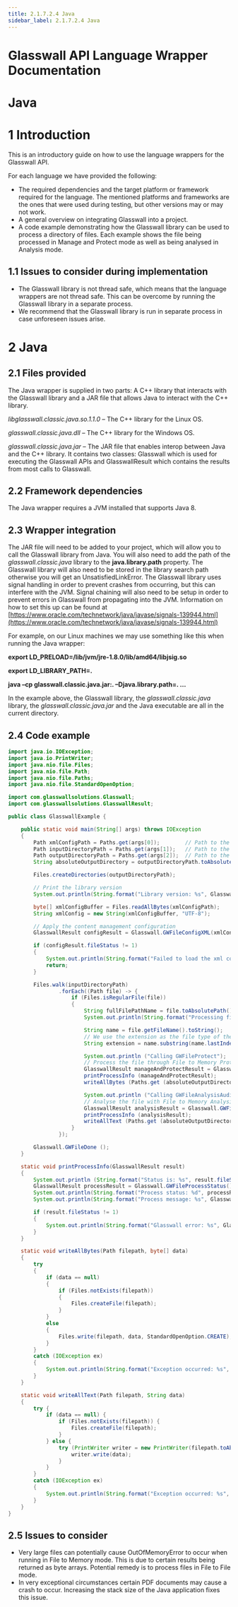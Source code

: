 ```yaml
---
title: 2.1.7.2.4 Java 
sidebar_label: 2.1.7.2.4 Java 
---
```


<div style={{textAlign: 'center'}}>

# Glasswall API Language Wrapper Documentation
# Java
</div>

# 1 Introduction

This is an introductory guide on how to use the language wrappers for the Glasswall API.

For each language we have provided the following:

- The required dependencies and the target platform or framework required for the language. The mentioned platforms and frameworks are the ones that were used during testing, but other versions may or may not work.
- A general overview on integrating Glasswall into a project.
- A code example demonstrating how the Glasswall library can be used to process a directory of files. Each example shows the file being processed in Manage and Protect mode as well as being analysed in Analysis mode.


## 1.1 Issues to consider during implementation

- The Glasswall library is not thread safe, which means that the language wrappers are not thread safe. This can be overcome by running the Glasswall library in a separate process.
- We recommend that the Glasswall library is run in separate process in case unforeseen issues arise.


# 2 Java


## 2.1 Files provided

The Java wrapper is supplied in two parts: A C++ library that interacts with the Glasswall library and a JAR file that allows Java to interact with the C++ library.

_libglasswall.classic.java.so.1.1.0_ – The C++ library for the Linux OS.

_glasswall.classic.java.dll_ – The C++ library for the Windows OS.

_glasswall.classic.java.jar_ – The JAR file that enables interop between Java and the C++ library. It contains two classes: Glasswall which is used for executing the Glasswall APIs and GlasswallResult which contains the results from most calls to Glasswall.


## 2.2 Framework dependencies

The Java wrapper requires a JVM installed that supports Java 8.


## 2.3 Wrapper integration

The JAR file will need to be added to your project, which will allow you to call the Glasswall library from Java. You will also need to add the path of the _glasswall.classic.java_ library to the **java.library.path** property. The Glasswall library will also need to be stored in the library search path otherwise you will get an UnsatisfiedLinkError. The Glasswall library uses signal handling in order to prevent crashes from occurring, but this can interfere with the JVM. Signal chaining will also need to be setup in order to prevent errors in Glasswall from propagating into the JVM. Information on how to set this up can be found at [https://www.oracle.com/technetwork/java/javase/signals-139944.html](https://www.oracle.com/technetwork/java/javase/signals-139944.html)

For example, on our Linux machines we may use something like this when running the Java wrapper:

**export LD\_PRELOAD=/lib/jvm/jre-1.8.0/lib/amd64/libjsig.so**

**export LD\_LIBRARY\_PATH=.**

**java –cp glasswall.classic.java.jar:. –Djava.library.path=. …**

In the example above, the Glasswall library, the _glasswall.classic.java_ library, the _glasswall.classic.java.jar_ and the Java executable are all in the current directory.


## 2.4 Code example

```java
import java.io.IOException;
import java.io.PrintWriter;
import java.nio.file.Files;
import java.nio.file.Path;
import java.nio.file.Paths;
import java.nio.file.StandardOpenOption;

import com.glasswallsolutions.Glasswall;
import com.glasswallsolutions.GlasswallResult;

public class GlasswallExample {

    public static void main(String[] args) throws IOException
    {
        Path xmlConfigPath = Paths.get(args[0]);        // Path to the XML content management file
        Path inputDirectoryPath = Paths.get(args[1]);   // Path to the input directory
        Path outputDirectoryPath = Paths.get(args[2]);  // Path to the output directory
        String absoluteOutputDirectory = outputDirectoryPath.toAbsolutePath().toString();

        Files.createDirectories(outputDirectoryPath);

        // Print the library version
        System.out.println(String.format("Library version: %s", Glasswall.GWFileVersion ()));

        byte[] xmlConfigBuffer = Files.readAllBytes(xmlConfigPath);
        String xmlConfig = new String(xmlConfigBuffer, "UTF-8");

        // Apply the content management configuration
        GlasswallResult configResult = Glasswall.GWFileConfigXML(xmlConfig);

        if (configResult.fileStatus != 1)
        {
            System.out.println(String.format("Failed to load the xml config file for the following reason: %s", Glasswall.GWFileErrorMsg()));
            return;
        }

        Files.walk(inputDirectoryPath)
                .forEach((Path file) -> {
                    if (Files.isRegularFile(file))
                    {
                        String fullFilePathName = file.toAbsolutePath().toString();
                        System.out.println(String.format("Processing file: %s", fullFilePathName));

                        String name = file.getFileName().toString();
                        // We use the extension as the file type of the input file
                        String extension = name.substring(name.lastIndexOf(".") + 1);

                        System.out.println ("Calling GWFileProtect");
                        // Process the file through File to Memory Protect mode
                        GlasswallResult manageAndProtectResult = Glasswall.GWFileProtect (fullFilePathName, extension);
                        printProcessInfo (manageAndProtectResult);
                        writeAllBytes (Paths.get (absoluteOutputDirectory, name), manageAndProtectResult.manageAndProtectBuffer);

                        System.out.println ("Calling GWFileAnalysisAudit");
                        // Analyse the file with File to Memory Analysis mode
                        GlasswallResult analysisResult = Glasswall.GWFileAnalysisAudit (fullFilePathName, extension);
                        printProcessInfo (analysisResult);
                        writeAllText (Paths.get (absoluteOutputDirectory, name + ".xml"), analysisResult.analysisReport);
                    }
                });

        Glasswall.GWFileDone ();
    }

    static void printProcessInfo(GlasswallResult result)
    {
        System.out.println (String.format("Status is: %s", result.fileStatus));
        GlasswallResult processResult = Glasswall.GWFileProcessStatus();
        System.out.println(String.format("Process status: %d", processResult.processStatus));
        System.out.println(String.format("Process message: %s", Glasswall.GWFileProcessMsg()));

        if (result.fileStatus != 1)
        {
            System.out.println(String.format("Glasswall error: %s", Glasswall.GWFileErrorMsg()));
        }
    }

    static void writeAllBytes(Path filepath, byte[] data)
    {
        try
        {
            if (data == null)
            {
                if (Files.notExists(filepath))
                {
                    Files.createFile(filepath);
                }
            }
            else
            {
                Files.write(filepath, data, StandardOpenOption.CREATE);
            }
        }
        catch (IOException ex)
        {
            System.out.println(String.format("Exception occurred: %s", ex.getMessage()));
        }
    }

    static void writeAllText(Path filepath, String data)
    {
        try {
            if (data == null) {
                if (Files.notExists(filepath)) {
                    Files.createFile(filepath);
                }
            } else {
                try (PrintWriter writer = new PrintWriter(filepath.toAbsolutePath().toString())) {
                    writer.write(data);
                }
            }
        }
        catch (IOException ex)
        {
            System.out.println(String.format("Exception occurred: %s", ex.getMessage()));
        }
    }
}


```
## 2.5 Issues to consider

- Very large files can potentially cause OutOfMemoryError to occur when running in File to Memory mode. This is due to certain results being returned as byte arrays. Potential remedy is to process files in File to File mode.
- In very exceptional circumstances certain PDF documents may cause a crash to occur. Increasing the stack size of the Java application fixes this issue.